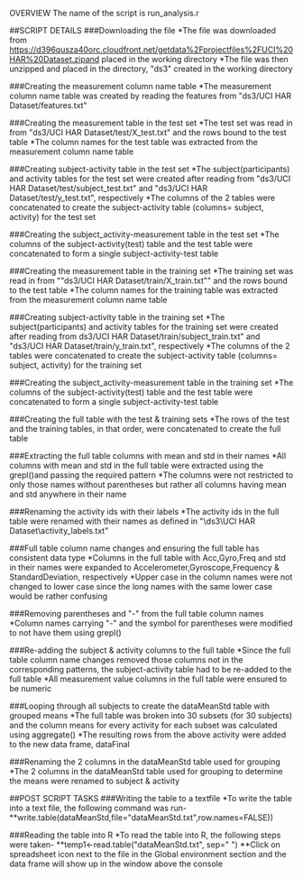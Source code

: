 OVERVIEW
The name of the script is run_analysis.r

##SCRIPT DETAILS
###Downloading the file
*The file was downloaded from https://d396qusza40orc.cloudfront.net/getdata%2Fprojectfiles%2FUCI%20HAR%20Dataset.zipand placed in the working directory
*The file was then unzipped and placed in the directory, "ds3" created in the working directory

###Creating the measurement column name table
*The measurement column name table was created by reading the features from "ds3/UCI HAR Dataset/features.txt"

###Creating the measurement table in the test set
*The test set was read in from "ds3/UCI HAR Dataset/test/X_test.txt" and the rows bound to the test table
*The column names for the test table was extracted from the measurement column name table

###Creating subject-activity table in the test set
*The subject(participants) and activity tables for the test set were created after reading from "ds3/UCI HAR Dataset/test/subject_test.txt" and "ds3/UCI HAR Dataset/test/y_test.txt", respectively
*The columns of the 2 tables were concatenated to create the subject-activity table (columns= subject, activity) for the test set

###Creating the subject_activity-measurement table in the test set
*The columns of the subject-activity(test) table and the test table were concatenated to form a single subject-activity-test table

###Creating the measurement table in the training set
*The training set was read in from ""ds3/UCI HAR Dataset/train/X_train.txt"" and the rows bound to the test table
*The column names for the training table was extracted from the measurement column name table

###Creating subject-activity table in the training set
*The subject(participants) and activity tables for the training set were created after reading from ds3/UCI HAR Dataset/train/subject_train.txt" and 
"ds3/UCI HAR Dataset/train/y_train.txt", respectively
*The columns of the 2 tables were concatenated to create the subject-activity table (columns= subject, activity) for the training set

###Creating the subject_activity-measurement table in the training set
*The columns of the subject-activity(test) table and the test table were concatenated to form a single subject-activity-test table

###Creating the full table with the test & training sets
*The rows of the test and the training tables, in that order, were concatenated to create the full table 

###Extracting the full table columns with mean and std in their names
*All columns with mean and std in the full table were extracted using the grepl()and passing the required pattern
*The columns were not restricted to only those names without parentheses but rather all columns having mean and std anywhere
in their name

###Renaming the activity ids with their labels
*The activity ids in the full table were renamed with their names as defined in "\ds3\UCI HAR Dataset\activity_labels.txt"

###Full table column name changes and ensuring the full table has consistent data type
*Columns in the full table with Acc,Gyro,Freq and std in their names were expanded to Accelerometer,Gyroscope,Frequency &
StandardDeviation, respectively
*Upper case in the column names were not changed to lower case since the long names with the same lower case would be rather confusing

###Removing parentheses and "-" from the full table column names
*Column names carrying "-" and the symbol for parentheses were modified to not have them using grepl()

###Re-adding the subject & activity columns to the full table
*Since the full table column name changes removed those columns not in the corresponding patterns, the subject-activity table had to be re-added to the full table
*All measurement value columns in the full table were ensured to be numeric

###Looping through all subjects to create the dataMeanStd table with grouped means
*The full table was broken into 30 subsets (for 30 subjects) and the column means for every activity for each subset was calculated using aggregate()
*The resulting rows from the above activity were added to the new data frame, dataFinal

###Renaming the 2 columns in the dataMeanStd table used for grouping
*The 2 columns in the dataMeanStd table used for grouping to determine the means were renamed to subject & activity

##POST SCRIPT TASKS
###Writing the table to a textfile
*To write the table into a text file, the following command was run- 
**write.table(dataMeanStd,file="dataMeanStd.txt",row.names=FALSE))

###Reading the table into R
*To read the table into R, the following steps were taken-
**temp1<-read.table("dataMeanStd.txt", sep=" ")
**Click on spreadsheet icon next to the file in the Global environment section and the data frame will show up in the window above the console 
